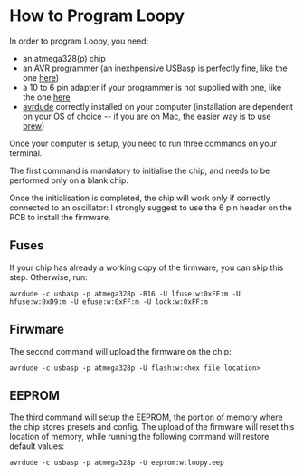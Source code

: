 # How to Program Loopy

In order to program Loopy, you need:
- an atmega328(p) chip
- an AVR programmer (an inexhpensive USBasp is perfectly fine, like the one [here](https://www.bitsbox.co.uk/index.php?main_page=product_info&cPath=140_161_163&products_id=1233))
- a 10 to 6 pin adapter if your programmer is not supplied with one, like the one [here](https://www.bitsbox.co.uk/index.php?main_page=product_info&cPath=140_161_163&products_id=2848)
- [avrdude](https://www.nongnu.org/avrdude/) correctly installed on your computer (installation are dependent on your OS of choice -- if you are on Mac, the easier way is to use [brew](https://formulae.brew.sh/formula/avrdude))

Once your computer is setup, you need to run three commands on your terminal.

The first command is mandatory to initialise the chip, and needs to be performed only on a blank chip. 

Once the initialisation is completed, the chip will work only if correctly connected to an oscillator: I strongly suggest to use the 6 pin header on the PCB to install the firmware.

## Fuses

If your chip has already a working copy of the firmware, you can skip this step. Otherwise, run:

```
avrdude -c usbasp -p atmega328p -B16 -U lfuse:w:0xFF:m -U hfuse:w:0xD9:m -U efuse:w:0xFF:m -U lock:w:0xFF:m
```

## Firwmare

The second command will upload the firmware on the chip:

```
avrdude -c usbasp -p atmega328p -U flash:w:<hex file location>
```

## EEPROM

The third command will setup the EEPROM, the portion of memory where the chip stores presets and config. The upload of the firmware will reset this location of memory, while running the following command will restore default values:

```
avrdude -c usbasp -p atmega328p -U eeprom:w:loopy.eep
```
